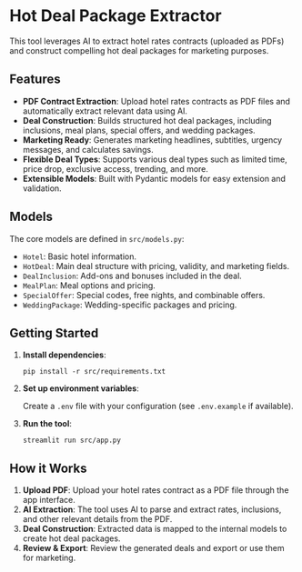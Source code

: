 # Hot Deal Package Extractor

This tool leverages AI to extract hotel rates contracts (uploaded as PDFs) and construct compelling hot deal packages for marketing purposes.

## Features

- **PDF Contract Extraction**: Upload hotel rates contracts as PDF files and automatically extract relevant data using AI.
- **Deal Construction**: Builds structured hot deal packages, including inclusions, meal plans, special offers, and wedding packages.
- **Marketing Ready**: Generates marketing headlines, subtitles, urgency messages, and calculates savings.
- **Flexible Deal Types**: Supports various deal types such as limited time, price drop, exclusive access, trending, and more.
- **Extensible Models**: Built with Pydantic models for easy extension and validation.

## Models

The core models are defined in `src/models.py`:

- `Hotel`: Basic hotel information.
- `HotDeal`: Main deal structure with pricing, validity, and marketing fields.
- `DealInclusion`: Add-ons and bonuses included in the deal.
- `MealPlan`: Meal options and pricing.
- `SpecialOffer`: Special codes, free nights, and combinable offers.
- `WeddingPackage`: Wedding-specific packages and pricing.

## Getting Started

1. **Install dependencies**:

   ```
   pip install -r src/requirements.txt
   ```

2. **Set up environment variables**:

   Create a `.env` file with your configuration (see `.env.example` if available).

3. **Run the tool**:

   ```
   streamlit run src/app.py
   ```

## How it Works

1. **Upload PDF**: Upload your hotel rates contract as a PDF file through the app interface.
2. **AI Extraction**: The tool uses AI to parse and extract rates, inclusions, and other relevant details from the PDF.
3. **Deal Construction**: Extracted data is mapped to the internal models to create hot deal packages.
4. **Review & Export**: Review the generated deals and export or use them for marketing.



